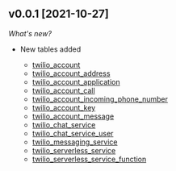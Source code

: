 ## v0.0.1 [2021-10-27]

_What's new?_

- New tables added

  - [twilio_account](https://hub.steampipe.io/plugins/turbot/twilio/tables/twilio_account)
  - [twilio_account_address](https://hub.steampipe.io/plugins/turbot/twilio/tables/twilio_account_address)
  - [twilio_account_application](https://hub.steampipe.io/plugins/turbot/twilio/tables/twilio_account_application)
  - [twilio_account_call](https://hub.steampipe.io/plugins/turbot/twilio/tables/twilio_account_call)
  - [twilio_account_incoming_phone_number](https://hub.steampipe.io/plugins/turbot/twilio/tables/twilio_account_incoming_phone_number)
  - [twilio_account_key](https://hub.steampipe.io/plugins/turbot/twilio/tables/twilio_account_key)
  - [twilio_account_message](https://hub.steampipe.io/plugins/turbot/twilio/tables/twilio_account_message)
  - [twilio_chat_service](https://hub.steampipe.io/plugins/turbot/twilio/tables/twilio_chat_service)
  - [twilio_chat_service_user](https://hub.steampipe.io/plugins/turbot/twilio/tables/twilio_chat_service_user)
  - [twilio_messaging_service](https://hub.steampipe.io/plugins/turbot/twilio/tables/twilio_messaging_service)
  - [twilio_serverless_service](https://hub.steampipe.io/plugins/turbot/twilio/tables/twilio_serverless_service)
  - [twilio_serverless_service_function](https://hub.steampipe.io/plugins/turbot/twilio/tables/twilio_serverless_service_function)
